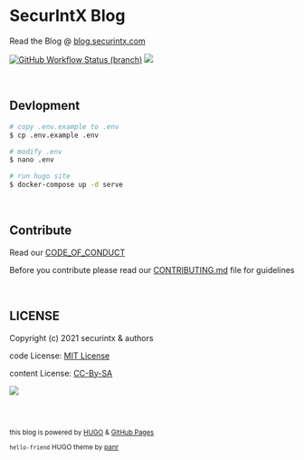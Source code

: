 # SecurIntX Blog

Read the Blog @ [blog.securintx.com](https://blog.securintx.com) 

[![GitHub Workflow Status (branch)](https://img.shields.io/github/workflow/status/securintx/blog/build-push/main)](https://github.com/securintx/blog/actions)
[![](https://img.shields.io/badge/license-MIT%20License-blue?logo=github&color=blue)](#LICENSE)

<br>

## Devlopment

```bash
# copy .env.example to .env
$ cp .env.example .env

# modify .env
$ nano .env

# run hugo site
$ docker-compose up -d serve
```

<br>

## Contribute

Read our [CODE_OF_CONDUCT](https://github.com/securintx/blog/blob/main/.github/CODE_OF_CONDUCT.md)

Before you contribute please read our [CONTRIBUTING.md](https://github.com/securintx/blog/blob/main/.github/CONTRIBUTING.md) file for guidelines


<br>

## LICENSE

Copyright (c) 2021 securintx & authors

code License: [MIT License](https://github.com/securintx/blog/blob/main/LICENSE.txt)

content License: [CC-By-SA](https://github.com/securintx/blog/blob/main/content-license.txt)

[![](https://i.creativecommons.org/l/by-sa/4.0/88x31.png)](#LICENSE)

<br>
<br>

<small>

this blog is powered by [HUGO](https://gohugo.io) & [GitHub Pages](https://pages.github.com/)

`hello-friend` HUGO theme by [panr](https://github.com/panr/hugo-theme-hello-friend)

</small>